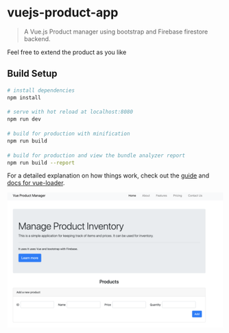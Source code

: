 # vuejs-product-app

> A Vue.js Product manager using bootstrap and Firebase firestore backend.

Feel free to extend the product as you like

## Build Setup

``` bash
# install dependencies
npm install

# serve with hot reload at localhost:8080
npm run dev

# build for production with minification
npm run build

# build for production and view the bundle analyzer report
npm run build --report
```

For a detailed explanation on how things work, check out the [guide](http://vuejs-templates.github.io/webpack/) and [docs for vue-loader](http://vuejs.github.io/vue-loader).

<div align="center">
    <img src="https://github.com/BlockVisors/Vue-Product-MGMT-CRUD/blob/master/screenshotVueCrud.png" width="800px"</img> 
</div>

